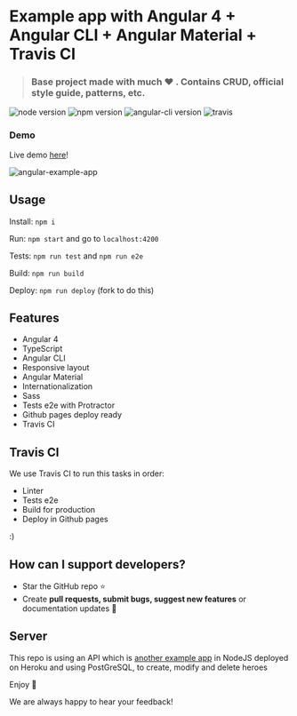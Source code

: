# Example app with Angular 4 + Angular CLI + Angular Material + Travis CI

> ### Base project made with much  :heart: . Contains CRUD, official style guide, patterns, etc.

![node version](https://img.shields.io/badge/node-7.10.0-green.svg)
![npm version](https://img.shields.io/badge/npm-4.2.0-green.svg)
![angular-cli version](https://img.shields.io/badge/angular.cli-1.0.0-green.svg)
![travis](https://travis-ci.org/Ismaestro/angular4-example-app.svg?branch=master)

### Demo

Live demo [here](https://ismaestro.github.io/angular4-example-app/)!

![angular-example-app](http://i68.tinypic.com/2jbwkyd.jpg)

## Usage

Install: `npm i`

Run: `npm start` and go to `localhost:4200`

Tests: `npm run test` and `npm run e2e`

Build: `npm run build`

Deploy: `npm run deploy` (fork to do this)

## Features
* Angular 4
* TypeScript
* Angular CLI
* Responsive layout
* Angular Material
* Internationalization
* Sass
* Tests e2e with Protractor
* Github pages deploy ready
* Travis CI

## Travis CI
We use Travis CI to run this tasks in order:
* Linter
* Tests e2e
* Build for production
* Deploy in Github pages

:)

## How can I support developers?
- Star the GitHub repo :star:
- Create **pull requests, submit bugs, suggest new features** or documentation updates :wrench:

## Server

This repo is using an API which is [another example app](https://github.com/Ismaestro/nodejs-example-app) in NodeJS deployed on Heroku and using PostGreSQL, to create, modify and delete heroes

Enjoy :metal:

We are always happy to hear your feedback!
